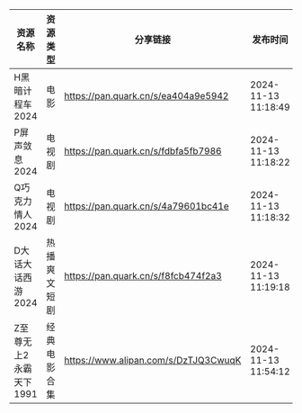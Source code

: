 | 资源名称           | 资源类型   | 分享链接                                 | 发布时间                |
| -------------- | ------ | ------------------------------------ | ------------------- |
| H黑暗计程车2024     | 电影     | https://pan.quark.cn/s/ea404a9e5942  | 2024-11-13 11:18:49 |
| P屏声敛息2024      | 电视剧    | https://pan.quark.cn/s/fdbfa5fb7986  | 2024-11-13 11:18:22 |
| Q巧克力情人2024     | 电视剧    | https://pan.quark.cn/s/4a79601bc41e  | 2024-11-13 11:18:32 |
| D大话大话西游2024    | 热播爽文短剧 | https://pan.quark.cn/s/f8fcb474f2a3  | 2024-11-13 11:19:18 |
| Z至尊无上2永霸天下1991 | 经典电影合集 | https://www.alipan.com/s/DzTJQ3CwuqK | 2024-11-13 11:54:12 |
